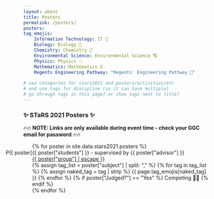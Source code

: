 ```yaml
---
layout: about
title: Posters
permalink: /posters/
posters:
tag_emojis:
    Information Technology: IT 💾
    Biology: Biology 🧬
    Chemistry: Chemistry 🧪
    Environmental Science: Environmental Science 🌎
    Physics: Physics 💥
    Mathematics: Mathematics Σ
    Regents Engineering Pathway: "Regents' Engineering Pathway 🔧"
    
# use categories for stars2021 and posters/activities/etc
# and use tags for discipline (so it can have multiple)
# go through tags in this page? or show tags next to title?
---
```

 <link rel="stylesheet" href="https://www.w3schools.com/w3css/4/w3.css"> 
 
<!-- ### ✨ Poster Submission Instructions ✨

Please follow instructions in <a href="https://ggc-stars.github.io/stars2021/update/2021/03/07/poster-submission-instructions.html"> this post </a> to submit your posters.

### ✨ Poster Judging Information ✨

Posters will be judged according to criteria posted <a href="https://ggc-stars.github.io/stars2021/update/2021/03/09/rubrics-feedback-posters.html">here</a>.

Note: <b>Live presentations of posters are preferred over pre-recorded videos of posters. Submissions with only pre-recorded videos get 1 pt deduction from final score.</b>
-->
### ✨ STaRS 2021 Posters ✨

🔥🔥 **NOTE: Links are only available during event time - check your GGC email for password** 🔥🔥

<div class="page-segments">
    <ul class="page-segments-list">
    {% for poster in site.data.stars2021.posters %}
        <li style="list-style-type: 'P{{ poster["id"] }}. '">
            <span class="post-meta">{{ poster["students"] }} - supervised by {{ poster["advisor"] }}</span><br>
            <span>
                <a class="post-link" href="{{ poster["group"] | datapage_url: '/stars2021/posters' }}">
                {{ poster["group"] | escape }}
                </a>
            </span><br>
            {% assign tag_list = poster["subject"] | split: "," %}
            <span class="post-excerpt">
                {% for tag in tag_list %}
                {% assign naked_tag = tag | strip %}
                    <span class="w3-tag w3-round w3-blue">{{ page.tag_emojis[naked_tag] }}</span>
                {% endfor %}
                    {% if poster["Judged?"] == "Yes" %}
                        <span class="w3-tag w3-round w3-red">Competing 🏃‍♂️ </span>
                    {% endif %}
            </span>
        </li>
    {% endfor %}
</ul>
</div>



